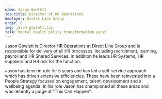 ```yaml
---
name: Jason Gowlett
job-title: Director of HR Operations
employer: Direct Line Group
order: 6
img: jason-gowlett.jpg
talk: Mental health policy transformation panel
---
```


Jason Gowlett is Director HR Operations at Direct Line Group and is responsible for delivery of all HR processes, including recruitment, learning, payroll and HR Shared Services. In addition he leads HR Systems, HR suppliers and HR risk for the function.

Jason has been in role for 5 years and has led a self-service approach which has driven extensive efficiencies. These have been reinvested into a People Strategy focused on engagement, talent, development and a wellbeing agenda. In his role Jason has championed all these areas and was recently a judge at “This Can Happen”.
